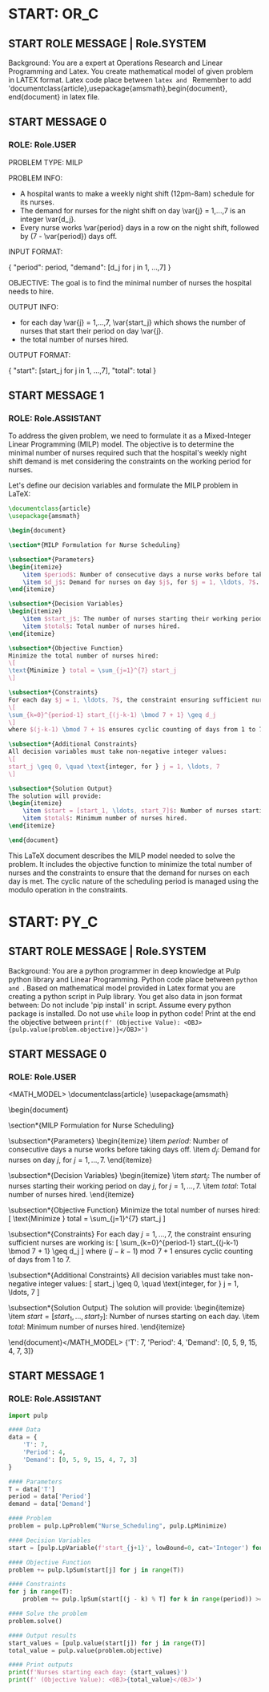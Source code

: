 # START: OR_C 
## START ROLE MESSAGE | Role.SYSTEM 
Background: You are a expert at Operations Research and Linear Programming and Latex. You create mathematical model of given problem in LATEX format. Latex code place between ```latex and ``` Remember to add 'documentclass{article},usepackage{amsmath},begin{document}, end{document} in latex file. 
## START MESSAGE 0 
### ROLE: Role.USER
<DESCRIPTION>
PROBLEM TYPE: MILP

PROBLEM INFO: 
- A hospital wants to make a weekly night shift (12pm-8am) schedule for its nurses. 
- The demand for nurses for the night shift on day \var{j} = 1,...,7 is an integer \var{d_j}. 
- Every nurse works \var{period} days in a row on the night shift, followed by (7 - \var{period}) days off.


INPUT FORMAT: 

{
    "period": period,
    "demand": [d_j for j in 1, ...,7]
}

OBJECTIVE: The goal is to find the minimal number of nurses the hospital needs to hire. 

OUTPUT INFO: 

- for each day \var{j} = 1,...,7, \var{start_j} which shows the number of nurses that start their period on day \var{j}.
- the total number of nurses hired.

OUTPUT FORMAT:

{
    "start": [start_j for j in 1, ...,7],
    "total": total
}


</DESCRIPTION>


## START MESSAGE 1 
### ROLE: Role.ASSISTANT
To address the given problem, we need to formulate it as a Mixed-Integer Linear Programming (MILP) model. The objective is to determine the minimal number of nurses required such that the hospital's weekly night shift demand is met considering the constraints on the working period for nurses.

Let's define our decision variables and formulate the MILP problem in LaTeX:

```latex
\documentclass{article}
\usepackage{amsmath}

\begin{document}

\section*{MILP Formulation for Nurse Scheduling}

\subsection*{Parameters}
\begin{itemize}
    \item $period$: Number of consecutive days a nurse works before taking days off.
    \item $d_j$: Demand for nurses on day $j$, for $j = 1, \ldots, 7$.
\end{itemize}

\subsection*{Decision Variables}
\begin{itemize}
    \item $start_j$: The number of nurses starting their working period on day $j$, for $j = 1, \ldots, 7$.
    \item $total$: Total number of nurses hired.
\end{itemize}

\subsection*{Objective Function}
Minimize the total number of nurses hired:
\[
\text{Minimize } total = \sum_{j=1}^{7} start_j
\]

\subsection*{Constraints}
For each day $j = 1, \ldots, 7$, the constraint ensuring sufficient nurses are working is:
\[
\sum_{k=0}^{period-1} start_{(j-k-1) \bmod 7 + 1} \geq d_j
\]
where $(j-k-1) \bmod 7 + 1$ ensures cyclic counting of days from 1 to 7.

\subsection*{Additional Constraints}
All decision variables must take non-negative integer values:
\[
start_j \geq 0, \quad \text{integer, for } j = 1, \ldots, 7
\]

\subsection*{Solution Output}
The solution will provide:
\begin{itemize}
    \item $start = [start_1, \ldots, start_7]$: Number of nurses starting on each day.
    \item $total$: Minimum number of nurses hired.
\end{itemize}

\end{document}
```

This LaTeX document describes the MILP model needed to solve the problem. It includes the objective function to minimize the total number of nurses and the constraints to ensure that the demand for nurses on each day is met. The cyclic nature of the scheduling period is managed using the modulo operation in the constraints.

# START: PY_C 
## START ROLE MESSAGE | Role.SYSTEM 
Background: You are a python programmer in deep knowledge at Pulp python library and Linear Programming. Python code place between ```python and ```. Based on mathematical model provided in Latex format you are creating a python script in Pulp library. You get also data in json format between: <DATA></DATA> Do not include 'pip install' in script. Assume every python package is installed. Do not use `while` loop in python code! Print at the end the objective between <OBJ></OBJ> `print(f' (Objective Value): <OBJ>{pulp.value(problem.objective)}</OBJ>')` 
## START MESSAGE 0 
### ROLE: Role.USER
<MATH_MODEL>
\documentclass{article}
\usepackage{amsmath}

\begin{document}

\section*{MILP Formulation for Nurse Scheduling}

\subsection*{Parameters}
\begin{itemize}
    \item $period$: Number of consecutive days a nurse works before taking days off.
    \item $d_j$: Demand for nurses on day $j$, for $j = 1, \ldots, 7$.
\end{itemize}

\subsection*{Decision Variables}
\begin{itemize}
    \item $start_j$: The number of nurses starting their working period on day $j$, for $j = 1, \ldots, 7$.
    \item $total$: Total number of nurses hired.
\end{itemize}

\subsection*{Objective Function}
Minimize the total number of nurses hired:
\[
\text{Minimize } total = \sum_{j=1}^{7} start_j
\]

\subsection*{Constraints}
For each day $j = 1, \ldots, 7$, the constraint ensuring sufficient nurses are working is:
\[
\sum_{k=0}^{period-1} start_{(j-k-1) \bmod 7 + 1} \geq d_j
\]
where $(j-k-1) \bmod 7 + 1$ ensures cyclic counting of days from 1 to 7.

\subsection*{Additional Constraints}
All decision variables must take non-negative integer values:
\[
start_j \geq 0, \quad \text{integer, for } j = 1, \ldots, 7
\]

\subsection*{Solution Output}
The solution will provide:
\begin{itemize}
    \item $start = [start_1, \ldots, start_7]$: Number of nurses starting on each day.
    \item $total$: Minimum number of nurses hired.
\end{itemize}

\end{document}</MATH_MODEL>
<DATA>
{'T': 7, 'Period': 4, 'Demand': [0, 5, 9, 15, 4, 7, 3]}</DATA>


## START MESSAGE 1 
### ROLE: Role.ASSISTANT
```python
import pulp

#### Data
data = {
    'T': 7,
    'Period': 4,
    'Demand': [0, 5, 9, 15, 4, 7, 3]
}

#### Parameters
T = data['T']
period = data['Period']
demand = data['Demand']

#### Problem
problem = pulp.LpProblem("Nurse_Scheduling", pulp.LpMinimize)

#### Decision Variables
start = [pulp.LpVariable(f'start_{j+1}', lowBound=0, cat='Integer') for j in range(T)]

#### Objective Function
problem += pulp.lpSum(start[j] for j in range(T))

#### Constraints
for j in range(T):
    problem += pulp.lpSum(start[(j - k) % T] for k in range(period)) >= demand[j]

#### Solve the problem
problem.solve()

#### Output results
start_values = [pulp.value(start[j]) for j in range(T)]
total_value = pulp.value(problem.objective)

#### Print outputs
print(f'Nurses starting each day: {start_values}')
print(f' (Objective Value): <OBJ>{total_value}</OBJ>')
```


